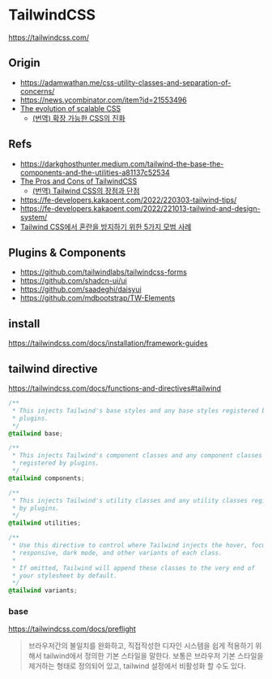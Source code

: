 # TailwindCSS

<https://tailwindcss.com/>

## Origin

- <https://adamwathan.me/css-utility-classes-and-separation-of-concerns/>
- <https://news.ycombinator.com/item?id=21553496>
- [The evolution of scalable CSS](https://frontendmastery.com/posts/the-evolution-of-scalable-css/)
  - [(번역) 확장 가능한 CSS의 진화](https://ykss.netlify.app/translation/the_evolution_of_scalable_css/)

## Refs

- <https://darkghosthunter.medium.com/tailwind-the-base-the-components-and-the-utilities-a81137c52534>
- [The Pros and Cons of TailwindCSS](https://webartisan.info/the-pros-and-cons-of-tailwindcss)
  - [(번역) Tailwind CSS의 장점과 단점](https://ykss.netlify.app/translation/the_pros_and_cons_of_tailwindcss/)
- <https://fe-developers.kakaoent.com/2022/220303-tailwind-tips/>
- <https://fe-developers.kakaoent.com/2022/221013-tailwind-and-design-system/>
- [Tailwind CSS에서 혼란을 방지하기 위한 5가지 모범 사례](https://velog.io/@lky5697/5-best-practices-for-preventing-chaos-in-tailwind-css)

## Plugins & Components

- <https://github.com/tailwindlabs/tailwindcss-forms>
- <https://github.com/shadcn-ui/ui>
- <https://github.com/saadeghi/daisyui>
- <https://github.com/mdbootstrap/TW-Elements>

## install

<https://tailwindcss.com/docs/installation/framework-guides>

## tailwind directive

<https://tailwindcss.com/docs/functions-and-directives#tailwind>

```css
/**
 * This injects Tailwind's base styles and any base styles registered by
 * plugins.
 */
@tailwind base;

/**
 * This injects Tailwind's component classes and any component classes
 * registered by plugins.
 */
@tailwind components;

/**
 * This injects Tailwind's utility classes and any utility classes registered
 * by plugins.
 */
@tailwind utilities;

/**
 * Use this directive to control where Tailwind injects the hover, focus,
 * responsive, dark mode, and other variants of each class.
 *
 * If omitted, Tailwind will append these classes to the very end of
 * your stylesheet by default.
 */
@tailwind variants;
```

### base

<https://tailwindcss.com/docs/preflight>

> 브라우저간의 불일치를 완화하고, 직접작성한 디자인 시스템을 쉽게 적용하기 위해서 tailwind에서 정의한 기본 스타일을 말한다.
> 보통은 브라우저 기본 스타일을 제거하는 형태로 정의되어 있고, tailwind 설정에서 비활성화 할 수도 있다.
